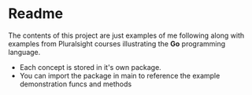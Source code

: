 # Readme

The contents of this project are just examples of me following along with examples from Pluralsight courses illustrating the __Go__ programming language.

* Each concept is stored in it's own package.
* You can import the package in main to reference the example demonstration funcs and methods


